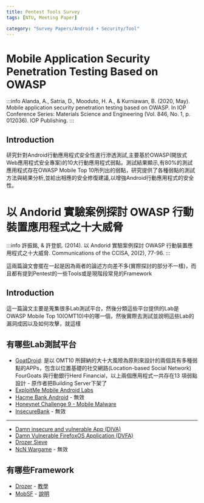 ```yaml
---
title: Pentest Tools Survey
tags: [NTU, Meeting Paper]

category: "Survey Papers/Android + Security/Tool"
---
```


# Mobile Application Security Penetration Testing Based on OWASP
<!-- more -->
:::info
Alanda, A., Satria, D., Mooduto, H. A., & Kurniawan, B. (2020, May). Mobile application security penetration testing based on OWASP. In IOP Conference Series: Materials Science and Engineering (Vol. 846, No. 1, p. 012036). IOP Publishing.
:::

## Introduction
研究針對Android行動應用程式安全性進行滲透測試,主要基於OWASP(開放式Web應用程式安全專案)的10大行動應用程式弱點。測試結果顯示,有80%的測試應用程式存在OWASP Mobile Top 10所列出的弱點，研究提供了各種弱點的測試方法與結果分析,並給出相應的安全修復建議,以增強Android行動應用程式的安全性。
# 以 Andorid 實驗案例探討 OWASP 行動裝置應用程式之十大威脅
:::info
許振銘, & 許登凱. (2014). 以 Andorid 實驗案例探討 OWASP 行動裝置應用程式之十大威脅. Communications of the CCISA, 20(2), 77-96.
:::

這兩篇論文會擺在一起是因為兩者的論述方向差不多(實際探討的部分不一樣)，而且都有提到Pentest的一些Tools或是現階段常見的Framework

## Introduction
這一篇論文主要是蒐集很多Lab測試平台，然後分類這些平台提供的Lab是OWASP Mobile Top 10(OMT10)中的哪一個，然後實際去測試並說明這些Lab的漏洞成因以及如何攻擊，就這樣

## 有哪些Lab測試平台
* [GoatDroid](https://github.com/linkedin/qark/blob/master/tests/goatdroid.apk): 是以 OMT10 所歸納的大十大風險為原則來設計的兩個具有多種弱點的APPs，包含以位置基礎的社交網路(Location-based Social Network) FourGoats 與行動銀行Herd Financial，以上兩個應用程式一共存在13 項弱點設計 - 原作者把Building Server下架了
* [ExploitMe Mobile Android Labs](https://securitycompass.github.io/AndroidLabs/setup.html)
* [Hacme Bank Android](http://www.mcafee.com/us/downloads/free-tools/hacme-bank-android.aspx) - 無效
* [Honeynet Challenge 9 - Mobile Malware](https://www.honeynet.org/challenges/forensic-challenge-9-mobile-malware/)
* [InsecureBank](http://www.paladion.net/downloadapp.html) - 無效
---
* [Damn insecure and vulnerable App (DIVA)](https://github.com/payatu/diva-android)
* [Damn Vulnerable FirefoxOS Application (DVFA)](https://github.com/arroway/dvfa)
* [Drozer Sieve](https://github.com/WithSecureLabs/drozer/releases/download/2.3.4/sieve.apk)
* [NcN Wargame](http://noconname.org/evento/wargame/) - 無效

## 有哪些Framework
* [Drozer](https://github.com/WithSecureLabs/drozer) - [教學](https://www.twblogs.net/a/5c94c3bfbd9eee35cd6be6fa)
* [MobSF](https://github.com/MobSF/Mobile-Security-Framework-MobSF) - [說明](https://medium.com/archerworks/%E6%87%B6%E4%BA%BA%E6%95%91%E6%98%9F-mobsf-online-%E5%BF%AB%E9%80%9F%E7%B0%A1%E4%BB%8B-4ea3d723c7e4)